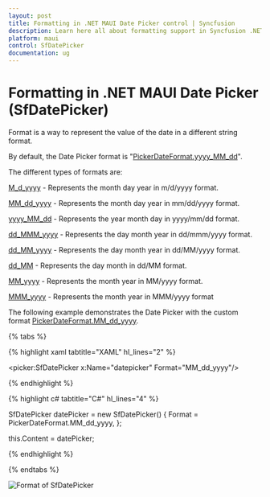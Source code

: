 ```yaml
---
layout: post
title: Formatting in .NET MAUI Date Picker control | Syncfusion
description: Learn here all about formatting support in Syncfusion .NET MAUI Date Picker (SfDatePicker) control and more.
platform: maui
control: SfDatePicker
documentation: ug
---
```


# Formatting in .NET MAUI Date Picker (SfDatePicker)

Format is a way to represent the value of the date in a different string format.

By default, the Date Picker format is "[PickerDateFormat.yyyy_MM_dd]()".

The different types of formats are:

[M_d_yyyy]() - Represents the month day year in m/d/yyyy format.

[MM_dd_yyyy]() - Represents the month day year in mm/dd/yyyy format.

[yyyy_MM_dd]() - Represents the year month day in yyyy/mm/dd format.

[dd_MMM_yyyy]() - Represents the day month year in dd/mmm/yyyy format.

[dd_MM_yyyy]() - Represents the day month year in dd/MM/yyyy format.

[dd_MM]() - Represents the day month in dd/MM format.

[MM_yyyy]() - Represents the month year in MM/yyyy format.

[MMM_yyyy]() - Represents the month year in MMM/yyyy format

The following example demonstrates the Date Picker with the custom format [PickerDateFormat.MM_dd_yyyy]().

{% tabs %}

{% highlight xaml tabtitle="XAML" hl_lines="2" %}

<picker:SfDatePicker x:Name="datepicker" Format="MM_dd_yyyy"/>

{% endhighlight %}

{% highlight c# tabtitle="C#" hl_lines="4" %}  

SfDatePicker datePicker = new SfDatePicker()
{
    Format = PickerDateFormat.MM_dd_yyyy,
};

this.Content = datePicker;

{% endhighlight %}

{% endtabs %}

![Format of SfDatePicker]()
